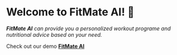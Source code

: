 # Welcome to FitMate AI! 👋

_**FitMate AI** can provide you a personalized workout programe and nutritional advice based on your need._

Check out our demo [**FitMate AI**](https://fitmate.streamlit.app/)
